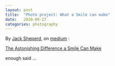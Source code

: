 ```yaml
---
layout: post
title:  "Photo project: What a Smile can make"
date:   2020-09-27
categories: photography
---
```


By [Jack Sheperd][2], on [medium][3] :

[The Astonishing Difference a Smile Can Make][1]

enough said ...


[1]:https://medium.com/tenderlymag/the-astonishing-difference-a-smile-can-make-bb52322d171a
[2]:https://medium.com/@jackashepherd
[3]:https://medium.com/
